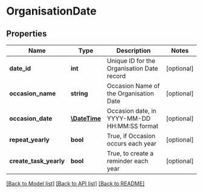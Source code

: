 # OrganisationDate

## Properties
Name | Type | Description | Notes
------------ | ------------- | ------------- | -------------
**date_id** | **int** | Unique ID for the Organisation Date record | [optional] 
**occasion_name** | **string** | Occasion Name of the Organisation Date | [optional] 
**occasion_date** | [**\DateTime**](\DateTime.md) | Occasion date, in YYYY-MM-DD HH:MM:SS format | [optional] 
**repeat_yearly** | **bool** | True, if Occasion occurs each year | [optional] 
**create_task_yearly** | **bool** | True, to create a reminder each year | [optional] 

[[Back to Model list]](../README.md#documentation-for-models) [[Back to API list]](../README.md#documentation-for-api-endpoints) [[Back to README]](../README.md)


